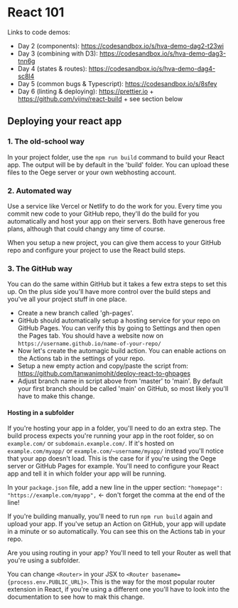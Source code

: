 # React 101

Links to code demos:

- Day 2 (components): https://codesandbox.io/s/hva-demo-dag2-t23wi
- Day 3 (combining with D3): https://codesandbox.io/s/hva-demo-dag3-tnn6g
- Day 4 (states & routes): https://codesandbox.io/s/hva-demo-dag4-sc8l4
- Day 5 (common bugs & Typescript): https://codesandbox.io/s/8sfey
- Day 6 (linting & deploying): https://prettier.io + https://github.com/vijnv/react-build + see section below

## Deploying your react app

### 1. The old-school way

In your project folder, use the `npm run build` command to build your React app. The output will be by default in the 'build' folder. You can upload these files to the Oege server or your own webhosting account.

### 2. Automated way

Use a service like Vercel or Netlify to do the work for you. Every time you commit new code to your GitHub repo, they'll do the build for you automatically and host your app on their servers. Both have generous free plans, although that could changy any time of course.

When you setup a new project, you can give them access to your GitHub repo and configure your project to use the React build steps. 

### 3. The GitHub way

You can do the same within GitHub but it takes a few extra steps to set this up. On the plus side you'll have more control over the build steps and you've all your project stuff in one place.

- Create a new branch called 'gh-pages'. 
- GitHub should automatically setup a hosting service for your repo on GitHub Pages. You can verify this by going to Settings and then open the Pages tab. You should have a website now on `https://username.github.io/name-of-your-repo/`
- Now let's create the automagic build action. You can enable actions on the Actions tab in the settings of your repo.
- Setup a new empty action and copy/paste the script from: https://github.com/tanwanimohit/deploy-react-to-ghpages
- Adjust branch name in script above from 'master' to 'main'. By default your first branch should be called 'main' on GitHub, so most likely you'll have to make this change.

#### Hosting in a subfolder

If you're hosting your app in a folder, you'll need to do an extra step. The build process expects you're running your app in the root folder,  so on `example.com/` or `subdomain.example.com/`. If it's hosted on `example.com/myapp/` or `example.com/~username/myapp/` instead you'll notice that your app doesn't load. This is the case for if you're using the Oege server or GitHub Pages for example. You'll need to configure your React app and tell it in which folder your app will be running.

In your `package.json` file, add a new line in the upper section:
`"homepage": "https://example.com/myapp",` <- don't forget the comma at the end of the line!

If you're building manually, you'll need to run `npm run build` again and upload your app. If you've setup an Action on GitHub, your app will update in a minute or so automatically. You can see this on the Actions tab in your repo.

Are you using routing in your app? You'll need to tell your Router as well that you're using a subfolder.

You can change `<Router>` in your JSX to `<Router basename={process.env.PUBLIC_URL}>`. This is the way for the most popular router extension in React, if you're using a different one you'll have to look into the documentation to see how to mak this change.
